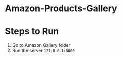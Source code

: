 # Amazon-Products-Gallery

# Steps to Run
    

1. Go to Amazon Gallery folder
2. Run the server `127.0.0.1:8000`
 
 
 
